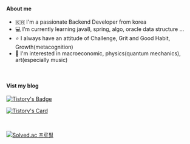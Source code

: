 
#### About me
- 🇰🇷 I'm a passionate Backend Developer from korea
- 💻 I’m currently learning java8, spring, algo, oracle data structure ...  
- ⭐️ I always have an attitude of Challenge, Grit and Good Habit, Growth(metacognition)
- 🤔 I'm interested in macroeconomic, physics(quantum mechanics), art(especially music)

<br/>

#### Vist my blog
[![Tistory's Badge](https://github-readme-tistory-card.vercel.app/api/badge?name=그릿%20속의%20해빗&theme=blue)](https://loosie.tistory.com/)

[![Tistory's Card](https://github-readme-tistory-card.vercel.app/api?name=loosie&postId=442&theme=santorini)](https://loosie.tistory.com/442)


<br/>

[![Solved.ac
프로필](http://mazassumnida.wtf/api/v2/generate_badge?boj=loosie999)](https://solved.ac/loosie999)


<!--
**loosie/loosie** is a ✨ _special_ ✨ repository because its `README.md` (this file) appears on your GitHub profile.

Here are some ideas to get you started:

- 🔭 I’m currently working on ...
- 🌱 I’m currently learning ...
- 👯 I’m looking to collaborate on ...
- 🤔 I’m looking for help with ...
- 💬 Ask me about ...
- 📫 How to reach me: ...
- 😄 Pronouns: ...
- ⚡ Fun fact: ...
-->
